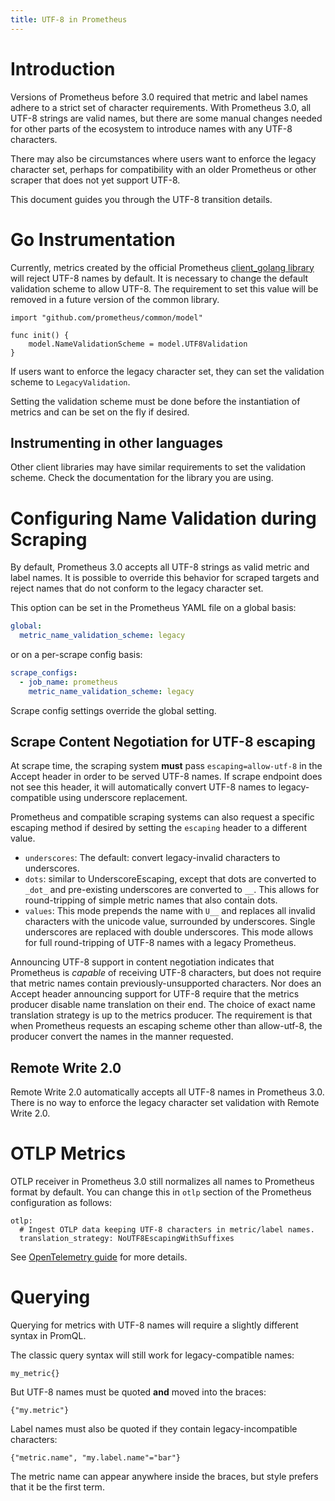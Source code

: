 ```yaml
---
title: UTF-8 in Prometheus
---
```


# Introduction

Versions of Prometheus before 3.0 required that metric and label names adhere to
a strict set of character requirements. With Prometheus 3.0, all UTF-8 strings
are valid names, but there are some manual changes needed for other parts of the
ecosystem to introduce names with any UTF-8 characters.

There may also be circumstances where users want to enforce the legacy character
set, perhaps for compatibility with an older Prometheus or other scraper that
does not yet support UTF-8.

This document guides you through the UTF-8 transition details.

# Go Instrumentation

Currently, metrics created by the official Prometheus [client_golang library](https://github.com/prometheus/client_golang) will reject UTF-8 names
by default. It is necessary to change the default validation scheme to allow
UTF-8. The requirement to set this value will be removed in a future version of
the common library.

```golang
import "github.com/prometheus/common/model"

func init() {
	model.NameValidationScheme = model.UTF8Validation
}
```

If users want to enforce the legacy character set, they can set the validation
scheme to `LegacyValidation`.

Setting the validation scheme must be done before the instantiation of metrics
and can be set on the fly if desired.

## Instrumenting in other languages

Other client libraries may have similar requirements to set the validation
scheme. Check the documentation for the library you are using.

# Configuring Name Validation during Scraping

By default, Prometheus 3.0 accepts all UTF-8 strings as valid metric and label
names. It is possible to override this behavior for scraped targets and reject
names that do not conform to the legacy character set.

This option can be set in the Prometheus YAML file on a global basis:

```yaml
global:
  metric_name_validation_scheme: legacy
```

or on a per-scrape config basis:

```yaml
scrape_configs:
  - job_name: prometheus
    metric_name_validation_scheme: legacy
```

Scrape config settings override the global setting.

## Scrape Content Negotiation for UTF-8 escaping

At scrape time, the scraping system **must** pass `escaping=allow-utf-8` in the
Accept header in order to be served UTF-8 names. If scrape endpoint does not see
this header, it will automatically convert UTF-8 names to legacy-compatible
using underscore replacement.

Prometheus and compatible scraping systems can also request a specific escaping
method if desired by setting the `escaping` header to a different value.

* `underscores`: The default: convert legacy-invalid characters to underscores.
* `dots`: similar to UnderscoreEscaping, except that dots are converted to
  `_dot_` and pre-existing underscores are converted to `__`. This allows for
  round-tripping of simple metric names that also contain dots.
* `values`: This mode prepends the name with `U__` and replaces all invalid
  characters with the unicode value, surrounded by underscores. Single
  underscores are replaced with double underscores. This mode allows for full
  round-tripping of UTF-8 names with a legacy Prometheus.

Announcing UTF-8 support in content negotiation indicates that Prometheus is
*capable* of receiving UTF-8 characters, but does not require that metric names
contain previously-unsupported characters. Nor does an Accept header announcing
support for UTF-8 require that the metrics producer disable name translation on
their end. The choice of exact name translation strategy is up to the metrics
producer. The requirement is that when Prometheus requests an escaping scheme
other than allow-utf-8, the producer convert the names in the manner requested.

## Remote Write 2.0

Remote Write 2.0 automatically accepts all UTF-8 names in Prometheus 3.0. There
is no way to enforce the legacy character set validation with Remote Write 2.0.

# OTLP Metrics

OTLP receiver in Prometheus 3.0 still normalizes all names to Prometheus format by default. You can change this in `otlp` section of the Prometheus configuration as follows:


    otlp:
      # Ingest OTLP data keeping UTF-8 characters in metric/label names.
      translation_strategy: NoUTF8EscapingWithSuffixes


See [OpenTelemetry guide](/docs/guides/opentelemetry) for more details.


# Querying


Querying for metrics with UTF-8 names will require a slightly different syntax
in PromQL.

The classic query syntax will still work for legacy-compatible names:

`my_metric{}`

But UTF-8 names must be quoted **and** moved into the braces:

`{"my.metric"}`

Label names must also be quoted if they contain legacy-incompatible characters:

`{"metric.name", "my.label.name"="bar"}`

The metric name can appear anywhere inside the braces, but style prefers that it
be the first term.

